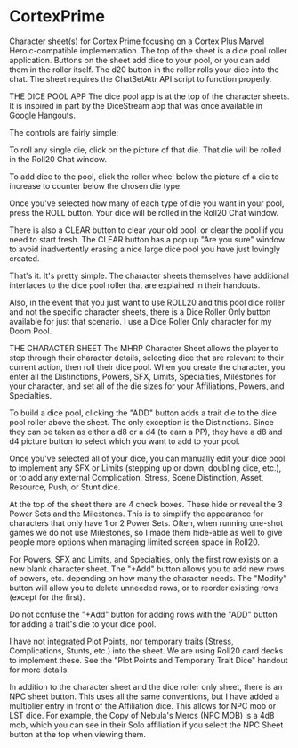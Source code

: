 # CortexPrime
Character sheet(s) for Cortex Prime focusing on a Cortex Plus Marvel Heroic-compatible implementation.
The top of the sheet is a dice pool roller application. 
Buttons on the sheet add dice to your pool, or you can add them in the roller itself.
The d20 button in the roller rolls your dice into the chat.
The sheet requires the ChatSetAttr API script to function properly.

THE DICE POOL APP
The dice pool app is at the top of the character sheets. It is inspired in part by the DiceStream app that was once available in Google Hangouts. 

The controls are fairly simple:

To roll any single die, click on the picture of that die. That die will be rolled in the Roll20 Chat window.

To add dice to the pool, click the roller wheel below the picture of a die to increase to counter below the chosen die type.

Once you've selected how many of each type of die you want in your pool, press the ROLL button. Your dice will be rolled in the Roll20 Chat window.

There is also a CLEAR button to clear your old pool, or clear the pool if you need to start fresh. The CLEAR button has a pop up "Are you sure" window to avoid inadvertently erasing a nice large dice pool you have just lovingly created.

That's it. It's pretty simple. The character sheets themselves have additional interfaces to the dice pool roller that are explained in their handouts.

Also, in the event that you just want to use ROLL20 and this pool dice roller and not the specific character sheets, there is a Dice Roller Only button available for just that scenario. I use a Dice Roller Only character for my Doom Pool.

THE CHARACTER SHEET
The MHRP Character Sheet allows the player to step through their character details, selecting dice that are relevant to their current action, then roll their dice pool.
When you create the character, you enter all the Distinctions, Powers, SFX, Limits, Specialties, Milestones for your character, and set all of the die sizes for your Affiliations, Powers, and Specialties.

To build a dice pool, clicking the "ADD" button adds a trait die to the dice pool roller above the sheet. The only exception is the Distinctions. Since they can be taken as either a d8 or a d4 (to earn a PP), they have a d8 and d4 picture button to select which you want to add to your pool.

Once you've selected all of your dice, you can manually edit your dice pool to implement any SFX or Limits (stepping up or down, doubling dice, etc.), or to add any external Complication, Stress, Scene Distinction, Asset, Resource, Push, or Stunt dice.

At the top of the sheet there are 4 check boxes. These hide or reveal the 3 Power Sets and the Milestones. This is to simplify the appearance for characters that only have 1 or 2 Power Sets. Often, when running one-shot games we do not use Milestones, so I made them hide-able as well to give people more options when managing limited screen space in Roll20.

For Powers, SFX and Limits, and Specialties, only the first row exists on a new blank character sheet. The "+Add" button allows you to add new rows of powers, etc. depending on how many the character needs. The "Modify" button will allow you to delete unneeded rows, or to reorder existing rows (except for the first).

Do not confuse the "+Add" button for adding rows with the "ADD" button for adding a trait's die to your dice pool.

I have not integrated Plot Points, nor temporary traits (Stress, Complications, Stunts, etc.) into the sheet. We are using Roll20 card decks to implement these. See the "Plot Points and Temporary Trait Dice" handout for more details.

In addition to the character sheet and the dice roller only sheet, there is an NPC sheet button. This uses all the same conventions, but I have added a multiplier entry in front of the Affiliation dice. This allows for NPC mob or LST dice. For example, the Copy of Nebula's Mercs (NPC MOB) is a 4d8 mob, which you can see in their Solo affiliation if you select the NPC Sheet button at the top when viewing them.

